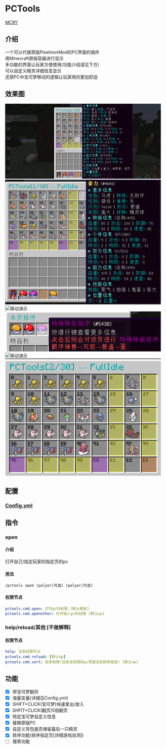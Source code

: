 # PCTools
[MC9Y](https://bbs.mc9y.net/resources/913/)

## 介绍
一个可以代替原版PixelmonMod的PC界面的插件
<br>用Minecraft原版容器进行显示
<br>多功能的界面让玩家方便使用(功能介绍请见下方)
<br>可以自定义精灵详细信息显示
<br>还原PC中宝可梦移动的逻辑让玩家用的更加舒适

## 效果图
![移动演示](img/翻页演示.gif)
![img.png](img/img.png)
![移动演示](img/移动演示.gif)
![img1.png](img/img1.png)
![移动演示](img/排序演示.gif)
![img2.png](img/img2.png)

## 配置
### [Config.yml](src/main/resources/config.yml)
## 指令
### open
#### 介绍
打开自己/指定玩家的指定页的pc
#### 用法
```
/pctools open (palyer|可选) (palyer|可选)
```
#### 权限节点
```yaml
pctools.cmd.open: 打开pc的权限 [默认拥有]
pctools.cmd.openother: 打开他人pc的权限 [默认op]
```
### help/reload/其他 [不做解释]
#### 权限节点
```yaml
help: 没有权限节点
pctools.cmd.reload: [默认op]
pctools.cmd.sort: 排序权限(没有该权限则pc界面没有排序按钮) [默认op]
```
## 功能
- [x] 带宝可梦翻页
- [x] 海量变量(详细见Config.yml)
- [x] SHIFT+CLICK(宝可梦)快速拿出/放入
- [x] SHFIT+CLICK(翻页)5倍翻页
- [x] 特定宝可梦自定义信息
- [x] 替换原版PC
- [x] 自定义背包是否保留最后一只精灵
- [x] 排序功能(排序指定页[详细游戏自测])
- [ ] 搜索功能
